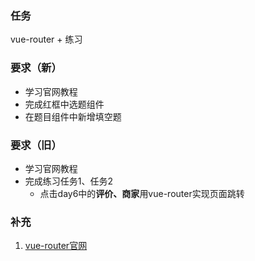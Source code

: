 ### 任务
vue-router + 练习
### 要求（新）
- 学习官网教程
- 完成红框中选题组件
- 在题目组件中新增填空题

### 要求（旧）
- 学习官网教程
- 完成练习任务1、任务2
    - 点击day6中的**评价、商家**用vue-router实现页面跳转
### 补充
1. [vue-router官网](https://router.vuejs.org/zh/)  
